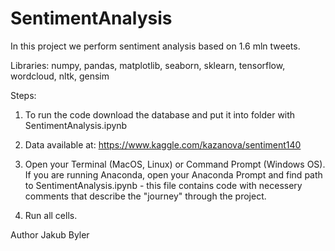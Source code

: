 # SentimentAnalysis

In this project we perform sentiment analysis based on 1.6 mln tweets.

Libraries:
numpy, pandas, matplotlib, seaborn, sklearn, tensorflow, wordcloud, nltk, gensim

Steps:
1. To run the code download the database and put it into folder with SentimentAnalysis.ipynb 
2. Data available at: https://www.kaggle.com/kazanova/sentiment140

2. Open your Terminal (MacOS, Linux) or Command Prompt (Windows OS). If you are running Anaconda, open your Anaconda Prompt and find path to SentimentAnalysis.ipynb - this file contains code with necessery comments that describe the "journey" through the project.

3. Run all cells.

Author
Jakub Byler 
